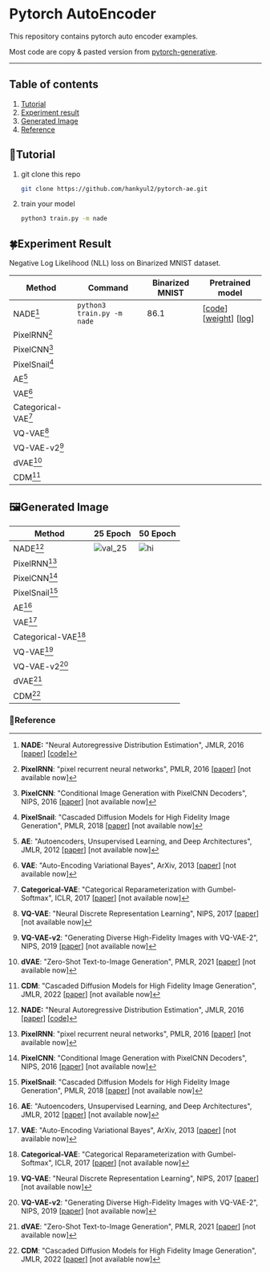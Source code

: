 # Pytorch AutoEncoder

This repository contains pytorch auto encoder examples.

Most code are copy & pasted version from [pytorch-generative](https://github.com/EugenHotaj/pytorch-generative).



---

## Table of contents

1. [Tutorial](#tutorial)
2. [Experiment result](#experiment-result)
2. [Generated Image](#generated-image)
3. [Reference](#reference)



## :seedling:Tutorial

1. git clone this repo

   ```bash
   git clone https://github.com/hankyul2/pytorch-ae.git
   ```

2. train your model

   ```bash
   python3 train.py -m nade
   ```

   

## :four_leaf_clover:Experiment Result

Negative Log Likelihood (NLL) loss on Binarized MNIST dataset.

| Method              | Command                    | Binarized MNIST | Pretrained model                                   |
| ------------------- | -------------------------- | --------------- | -------------------------------------------------- |
| NADE[^1]            | `python3 train.py -m nade` | 86.1            | [[code](pae/model/nade.py)] [[weight]()] [[log]()] |
| PixelRNN[^2]        |                            |                 |                                                    |
| PixelCNN[^3]        |                            |                 |                                                    |
| PixelSnail[^4]      |                            |                 |                                                    |
| AE[^5]              |                            |                 |                                                    |
| VAE[^6]             |                            |                 |                                                    |
| Categorical-VAE[^7] |                            |                 |                                                    |
| VQ-VAE[^8]          |                            |                 |                                                    |
| VQ-VAE-v2[^9]       |                            |                 |                                                    |
| dVAE[^10]           |                            |                 |                                                    |
| CDM[^11]            |                            |                 |                                                    |



## :framed_picture:Generated Image

| Method              | 25 Epoch                                                     | 50 Epoch                                                     |
| ------------------- | ------------------------------------------------------------ | ------------------------------------------------------------ |
| NADE[^1]            | ![val_25](https://user-images.githubusercontent.com/31476895/209291712-430abc71-3b6e-4963-81b2-df7b062ebfa0.jpg) | ![hi](https://user-images.githubusercontent.com/31476895/209291150-95a55130-4624-4004-8ddc-6d5b57ed7e92.jpg) |
| PixelRNN[^2]        |                                                              |                                                              |
| PixelCNN[^3]        |                                                              |                                                              |
| PixelSnail[^4]      |                                                              |                                                              |
| AE[^5]              |                                                              |                                                              |
| VAE[^6]             |                                                              |                                                              |
| Categorical-VAE[^7] |                                                              |                                                              |
| VQ-VAE[^8]          |                                                              |                                                              |
| VQ-VAE-v2[^9]       |                                                              |                                                              |
| dVAE[^10]           |                                                              |                                                              |
| CDM[^11]            |                                                              |                                                              |



### :maple_leaf:Reference

[^1]: **NADE:** "Neural Autoregressive Distribution Estimation", JMLR, 2016 [[paper](https://www.jmlr.org/papers/volume17/16-272/16-272.pdf)] [[code](pae/model/nade.py)]
[^2]: **PixelRNN**: "pixel recurrent neural networks", PMLR, 2016 [[paper](http://proceedings.mlr.press/v48/oord16.pdf)] [not available now]
[^3]: **PixelCNN**: "Conditional Image Generation with PixelCNN Decoders", NIPS, 2016 [[paper](https://proceedings.neurips.cc/paper/2016/file/b1301141feffabac455e1f90a7de2054-Paper.pdf)] [not available now]
[^4]: **PixelSnail**: "Cascaded Diffusion Models for High Fidelity Image Generation", PMLR, 2018 [[paper](http://proceedings.mlr.press/v80/chen18h/chen18h.pdf)] [not available now]
[^5]: **AE**: "Autoencoders, Unsupervised Learning, and Deep Architectures", JMLR, 2012 [[paper](https://proceedings.mlr.press/v27/baldi12a/baldi12a.pdf)] [not available now]
[^6]: **VAE**: "Auto-Encoding Variational Bayes", ArXiv, 2013 [[paper](https://arxiv.org/pdf/1312.6114.pdf)] [not available now]
[^7]: **Categorical-VAE**: "Categorical Reparameterization with Gumbel-Softmax", ICLR, 2017 [[paper](https://arxiv.org/pdf/1611.01144.pdf)] [not available now]
[^8]: **VQ-VAE**: "Neural Discrete Representation Learning", NIPS, 2017 [[paper](https://proceedings.neurips.cc/paper/2017/file/7a98af17e63a0ac09ce2e96d03992fbc-Paper.pdf)] [not available now]
[^9]: **VQ-VAE-v2**: "Generating Diverse High-Fidelity Images with VQ-VAE-2", NIPS, 2019 [[paper](https://proceedings.neurips.cc/paper/2019/file/5f8e2fa1718d1bbcadf1cd9c7a54fb8c-Paper.pdf)] [not available now]
[^10]: **dVAE**: "Zero-Shot Text-to-Image Generation", PMLR, 2021 [[paper](http://proceedings.mlr.press/v139/ramesh21a/ramesh21a.pdf)] [not available now]
[^11]: **CDM**: "Cascaded Diffusion Models for High Fidelity Image Generation", JMLR, 2022 [[paper](https://www.jmlr.org/papers/volume23/21-0635/21-0635.pdf)] [not available now]

